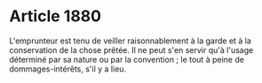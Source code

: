 # Article 1880

L'emprunteur est tenu de veiller      raisonnablement à la garde et à la conservation de la chose prêtée. Il ne peut s'en servir qu'à l'usage déterminé par sa nature ou par la convention ; le tout à peine de dommages-intérêts, s'il y a lieu.
